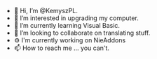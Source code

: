 - 👋 Hi, I’m @KemyszPL.
- 👀 I’m interested in upgrading my computer.
- 🌱 I’m currently learning Visual Basic.
- 💞️ I’m looking to collaborate on translating stuff.
- ⚙️ I'm currently working on NieAddons
- 📫 How to reach me ... you can't.


<!---
KemyszPL/KemyszPL is a ✨ special ✨ repository because its `README.md` (this file) appears on your GitHub profile.
You can click the Preview link to take a look at your changes.
--->
